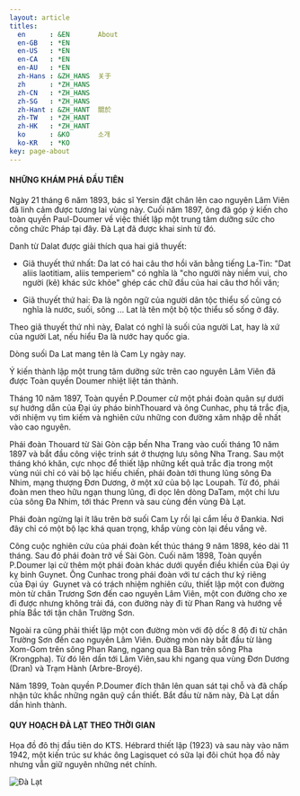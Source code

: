 ```yaml
---
layout: article
titles:
  en      : &EN       About
  en-GB   : *EN
  en-US   : *EN
  en-CA   : *EN
  en-AU   : *EN
  zh-Hans : &ZH_HANS  关于
  zh      : *ZH_HANS
  zh-CN   : *ZH_HANS
  zh-SG   : *ZH_HANS
  zh-Hant : &ZH_HANT  關於
  zh-TW   : *ZH_HANT
  zh-HK   : *ZH_HANT
  ko      : &KO       소개
  ko-KR   : *KO
key: page-about
---
```


#### NHỮNG KHÁM PHÁ ĐẦU TIÊN

Ngày 21 tháng 6 năm 1893, bác sĩ Yersin đặt chân lên cao nguyên Lâm Viên đã linh cảm được tương lai vùng này. Cuối năm 1897, ông đã góp ý kiến cho toàn quyền Paul-Doumer về việc thiết lập một trung tâm dưỡng sức cho công chức Pháp tại đây. Đà Lạt đã được khai sinh từ đó.

Danh từ Dalat được giải thích qua hai giã thuyết:

* Giã thuyết thứ nhất: Da lat có hai câu thơ hồi văn bằng tiếng La-Tin: "Dat aliis laotitiam, aliis temperiem" có nghĩa là "cho người này niềm vui, cho người (kẻ) khác sức khỏe" ghép các chữ đầu của hai câu thơ hồi văn;

* Giã thuyết thứ hai: Đa là ngôn ngữ của người dân tộc thiểu số cũng có nghĩa là nước, suối, sông ... Lat là tên một bộ tộc thiểu số sống ở đây.

Theo giã thuyết thứ nhì này, Đalat có nghĩ là suối của người Lat, hay là xứ của người Lat, nếu hiểu Đa là nước hay quốc gia.

Dòng suối Da Lat mang tên là Cam Ly ngày nay.

Ý kiến thành lập một trung tâm dưỡng sức trên cao nguyên Lâm Viên đã được Toàn quyền Doumer nhiệt liệt tán thành.

Tháng 10 năm 1897, Toàn quyền P.Doumer cử một phái đoàn quân sự dưới sự hướng dẫn của Đại úy pháo binhThouard và ông Cunhac, phụ tá trắc địa, với nhiệm vụ tìm kiếm và nghiên cứu những con đường xâm nhập dễ nhất vào cao nguyên.

Phái đoàn Thouard từ Sài Gòn cập bến Nha Trang vào cuối tháng 10 năm 1897 và bắt đầu công việc trinh sát ở thượng lưu sông Nha Trang. Sau một tháng khó khăn, cực nhọc để thiết lập những kết quả trắc địa trong một vùng núi chỉ có vài bộ lạc hiếu chiến, phái đoàn tới thung lũng sông Đa Nhim, mạng thượng Đơn Dương, ở một xứ của bộ lạc Loupah. Từ đó, phái đoàn men theo hữu ngạn thung lũng, đi dọc lên dòng DaTam, một chi lưu của sông Đa Nhim, tới thác Prenn và sau cùng đền vùng Đà Lạt.

Phái đoàn ngừng lại ít lâu trên bờ suối Cam Ly rồi lại cắm lều ở Đankia. Nơi đây chỉ có một bộ lạc khá quan trọng, khắp vùng còn lại đều vắng vẽ.

Công cuộc nghiên cứu của phái đoàn kết thúc tháng 9 năm 1898, kéo dài 11 tháng. Sau đó phái đoàn trở về Sài Gòn. Cuối năm 1898, Toàn quyền P.Doumer lại cử thêm một phái đoàn khác dưới quyền điều khiển của Đại úy kỵ binh Guynet. Ông Cunhac trong phái đoàn với tư cách thư ký riêng của Đại úy  Guynet và có trách nhiệm nghiên cứu, thiết lập một con đường mòn từ chân Trương Sơn đến cao nguyên Lâm Viên, một con đường cho xe đi được nhưng không trải đá, con đường này đi từ Phan Rang và hướng về phía Bắc tới tận chân Trường Sơn.

Ngoài ra cũng phải thiết lập một con đường mòn với độ dốc 8 độ đi từ chân Trường Sơn đến cao nguyên Lâm Viên. Đường mòn này bắt đầu từ làng Xom-Gom trên sông Phan Rang, ngang qua Bà Ban trên sông Pha (Krongpha). Từ đó lên dần tới Lâm Viên,sau khi ngang qua vùng Đơn Dương (Dran) và Trạm Hành (Arbre-Broyé).

Năm 1899, Toàn quyền P.Doumer đích thân lên quan sát tại chỗ và đã chấp nhận tức khắc những ngân quỹ cần thiết. Bắt đầu từ năm này, Đà Lạt dần dần hình thành.

#### QUY HOẠCH ĐÀ LẠT THEO THỜI GIAN

Họa đồ đô thị đầu tiên do KTS. Hébrard thiết lập (1923) và sau này vào năm 1942, một kiến trúc sư khác ông Lagisquet có sữa lại đôi chút họa đồ này nhưng vẫn giữ nguyên những nét chính.

![Đà Lạt](https://qhdl.github.io/assets/images/posts/do-an-quy-hoach.jpg "Image")